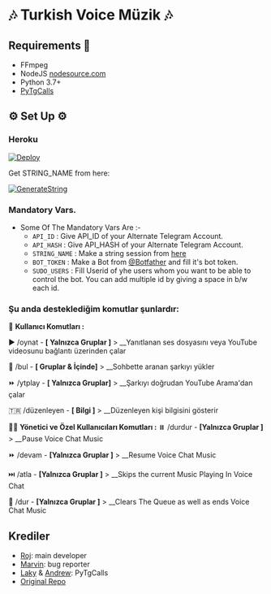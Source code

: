 <h1 align="centre">🎶 Turkish Voice Müzik 🎶</h1>

## Requirements 📝

- FFmpeg
- NodeJS [nodesource.com](https://nodesource.com/)
- Python 3.7+
- [PyTgCalls](https://github.com/pytgcalls/pytgcalls)

<h2 align="centre">⚙️ Set Up ⚙️</h3>

<h3 align="centre"> Heroku </h4>

[![Deploy](https://www.herokucdn.com/deploy/button.svg)](https://heroku.com/deploy)

Get STRING_NAME from here:

[![GenerateString](https://img.shields.io/badge/repl.it-generateString-yellowgreen)](https://repl.it/@subinps/getStringName)

### Mandatory Vars.

- Some Of The Mandatory Vars Are :-
   - `API_ID` :  Give API_ID of your Alternate Telegram Account.
   - `API_HASH` :  Give API_HASH of your Alternate Telegram Account.
   - `STRING_NAME` :  Make a string session from [here](https://repl.it/@subinps/getStringName)
   - `BOT_TOKEN` :  Make a Bot from [@Botfather](https://t.me/botfather) and fill it's bot token.
   - `SUDO_USERS` :  Fill Userid of yhe users whom you want to be able to control the bot. You can add multiple id by giving a space in b/w each id.

### Şu anda desteklediğim komutlar şunlardır:

👤 **Kullanıcı Komutları :**

▶️ /oynat - **[ Yalnızca Gruplar ]** > __Yanıtlanan ses dosyasını veya YouTube videosunu bağlantı üzerinden çalar

🔎 /bul - **[ Gruplar & İçinde]** > __Sohbette aranan şarkıyı yükler

⏩ /ytplay - **[ Yalnızca Gruplar]** > __Şarkıyı doğrudan YouTube Arama'dan çalar

🇹🇷 /düzenleyen - **[ Bilgi ]** > __Düzenleyen kişi bilgisini gösterir

👮‍♂️ **Yönetici ve Özel Kullanıcıları Komutları :**
⏸️ /durdur - **[Yalnızca Gruplar ]** > __Pause Voice Chat Music

⏩ /devam - **[Yalnızca Gruplar ]** > __Resume Voice Chat Music

⏭️ /atla - **[Yalnızca Gruplar ]** > __Skips the current Music Playing In Voice Chat

🛑 /dur - **[Yalnızca Gruplar ]** > __Clears The Queue as well as ends Voice Chat Music

## Krediler

- [Roj](https://github.com/rojserbest): main developer
- [Marvin](https://github.com/BlackStoneReborn): bug reporter
- [Laky](https://github.com/Laky-64) & [Andrew](https://github.com/AndrewLaneX): PyTgCalls
- [Original Repo](https://github.com/suprojects/CallsMusic)
